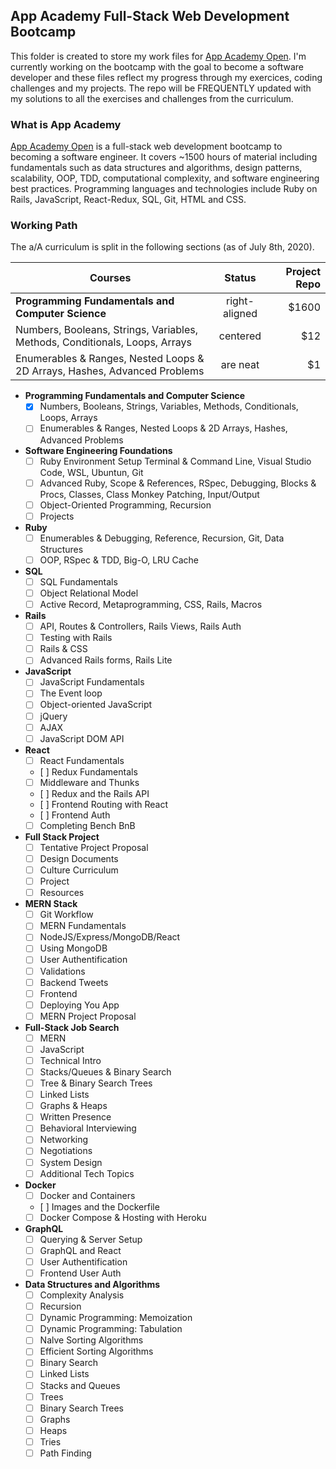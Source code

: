 ## App Academy Full-Stack Web Development Bootcamp

This folder is created to store my work files for [App Academy Open](https://open.appacademy.io/). I'm currently working on the bootcamp with the goal to become a software developer and these files reflect my progress through my exercices, coding challenges and my projects.
The repo will be FREQUENTLY updated with my solutions to all the exercises and challenges from the curriculum.

### What is App Academy

[App Academy Open](https://open.appacademy.io/) is a full-stack web development bootcamp to becoming a software engineer. It covers ~1500 hours of material including fundamentals such as data structures and algorithms, design patterns, scalability, OOP, TDD, computational complexity, and software engineering best practices. Programming languages and technologies include Ruby on Rails, JavaScript, React-Redux, SQL, Git, HTML and CSS.

### Working Path

The a/A curriculum is split in the following sections (as of July 8th, 2020). 

| Courses       | Status        | Project Repo  |
| ----------------------- |:-------------:| -----:|
| **Programming Fundamentals and Computer Science**      | right-aligned | $1600 |
| Numbers, Booleans, Strings, Variables, Methods, Conditionals, Loops, Arrays      | centered      |   $12 |
| Enumerables & Ranges, Nested Loops & 2D Arrays, Hashes, Advanced Problems | are neat      |    $1 |

* **Programming Fundamentals and Computer Science**
  - [x] Numbers, Booleans, Strings, Variables, Methods, Conditionals, Loops, Arrays
  - [ ] Enumerables & Ranges, Nested Loops & 2D Arrays, Hashes, Advanced Problems
* **Software Engineering Foundations**
  - [ ] Ruby Environment Setup Terminal & Command Line, Visual Studio Code, WSL, Ubuntun, Git
  - [ ] Advanced Ruby, Scope & References, RSpec, Debugging, Blocks & Procs, Classes, Class Monkey Patching, Input/Output
  - [ ] Object-Oriented Programming, Recursion
  - [ ] Projects
* **Ruby**
  - [ ] Enumerables & Debugging, Reference, Recursion, Git, Data Structures
  - [ ] OOP, RSpec & TDD, Big-O, LRU Cache
* **SQL**
  - [ ] SQL Fundamentals
  - [ ] Object Relational Model
  - [ ] Active Record, Metaprogramming, CSS, Rails, Macros
* **Rails**
  - [ ] API, Routes & Controllers, Rails Views, Rails Auth
  - [ ] Testing with Rails
  - [ ] Rails & CSS
  - [ ] Advanced Rails forms, Rails Lite
* **JavaScript**
  - [ ] JavaScript Fundamentals
  - [ ] The Event loop
  - [ ] Object-oriented JavaScript
  - [ ] jQuery
  - [ ] AJAX
  - [ ] JavaScript DOM API
* **React**
  - [ ] React Fundamentals
  - [ ] Redux Fundamentals
  - [ ] Middleware and Thunks
  - [ ] Redux and the Rails API
  - [ ] Frontend Routing with React
  - [ ] Frontend Auth
  - [ ] Completing Bench BnB
* **Full Stack Project**
  - [ ] Tentative Project Proposal
  - [ ] Design Documents
  - [ ] Culture Curriculum
  - [ ] Project
  - [ ] Resources
* **MERN Stack**
  - [ ] Git Workflow
  - [ ] MERN Fundamentals
  - [ ] NodeJS/Express/MongoDB/React
  - [ ] Using MongoDB
  - [ ] User Authentification
  - [ ] Validations
  - [ ] Backend Tweets
  - [ ] Frontend
  - [ ] Deploying You App
  - [ ] MERN Project Proposal
* **Full-Stack Job Search**
  - [ ] MERN
  - [ ] JavaScript
  - [ ] Technical Intro
  - [ ] Stacks/Queues & Binary Search
  - [ ] Tree & Binary Search Trees
  - [ ] Linked Lists
  - [ ] Graphs & Heaps
  - [ ] Written Presence
  - [ ] Behavioral Interviewing
  - [ ] Networking
  - [ ] Negotiations
  - [ ] System Design
  - [ ] Additional Tech Topics
* **Docker**
  - [ ] Docker and Containers
  - [ ] Images and the Dockerfile
  - [ ] Docker Compose & Hosting with Heroku
* **GraphQL**
   - [ ] Querying & Server Setup
   - [ ] GraphQL and React
   - [ ] User Authentification
   - [ ] Frontend User Auth
* **Data Structures and Algorithms**
   - [ ] Complexity Analysis
   - [ ] Recursion
   - [ ] Dynamic Programming: Memoization
   - [ ] Dynamic Programming: Tabulation
   - [ ] Nalve Sorting Algorithms
   - [ ] Efficient Sorting Algorithms
   - [ ] Binary Search
   - [ ] Linked Lists
   - [ ] Stacks and Queues
   - [ ] Trees
   - [ ] Binary Search Trees
   - [ ] Graphs
   - [ ] Heaps
   - [ ] Tries
   - [ ] Path Finding
